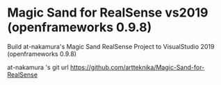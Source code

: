
# Magic Sand for RealSense vs2019 (openframeworks 0.9.8)

Build at-nakamura's Magic Sand RealSense Project to VisualStudio 2019 (openframeworks 0.9.8)

at-nakamura 's git url 
https://github.com/artteknika/Magic-Sand-for-RealSense

